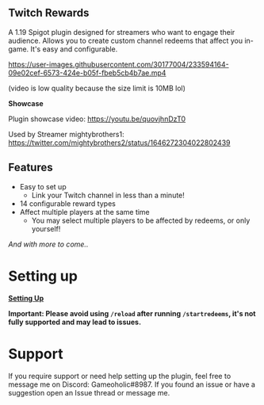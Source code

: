 

**Twitch Rewards**
---
A 1.19 Spigot plugin designed for streamers who want to engage their audience. Allows you to create custom channel redeems that affect you in-game. It's easy and configurable.

https://user-images.githubusercontent.com/30177004/233594164-09e02cef-6573-424e-b05f-fbeb5cb4b7ae.mp4

(video is low quality because the size limit is 10MB lol)

**Showcase**

Plugin showcase video: https://youtu.be/quovjhnDzT0

Used by Streamer mightybrothers1: https://twitter.com/mightybrothers2/status/1646272304022802439


**Features**
---
+ Easy to set up
    - Link your Twitch channel in less than a minute!
+ 14 configurable reward types
+ Affect multiple players at the same time
    - You may select multiple players to be affected by redeems, or only yourself!

*And with more to come..*

# Setting up
**[Setting Up](https://github.com/Gameoholic/TwitchRewards/wiki/Setting-Up)**

**Important: Please avoid using `/reload` after running `/startredeems`, it's not fully supported and may lead to issues.**

# Support
If you require support or need help setting up the plugin, feel free to message me on Discord: Gameoholic#8987. If you found an issue or have a suggestion open an Issue thread or message me.

